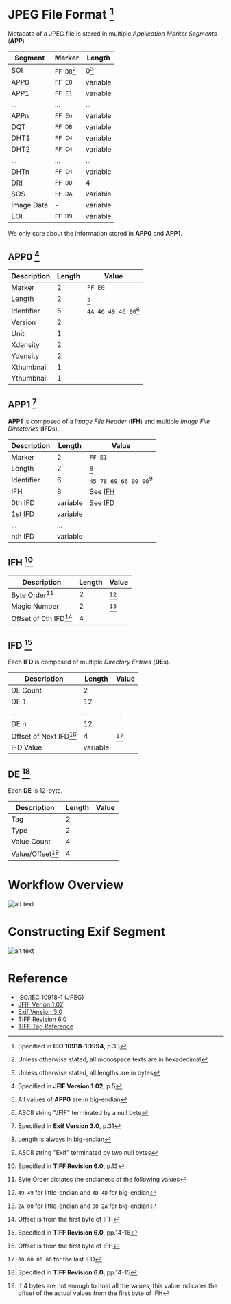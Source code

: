 # JPEG File Format [^1.1]
Metadata of a JPEG file is stored in multiple *Application Marker Segments* (**APP**).

| Segment    | Marker        | Length   |
| ---------- | ------------- | -------- |
| SOI        | `FF D8`[^1.2] | 0[^1.3]  |
| APP0       | `FF E0`       | variable |
| APP1       | `FF E1`       | variable |
| ...        | ...           | ...      |
| APPn       | `FF En`       | variable |
| DQT        | `FF DB`       | variable |
| DHT1       | `FF C4`       | variable |
| DHT2       | `FF C4`       | variable |
| ...        | ...           | ...      |
| DHTn       | `FF C4`       | variable |
| DRI        | `FF DD`       | 4        |
| SOS        | `FF DA`       | variable |
| Image Data | -             | variable |
| EOI        | `FF D9`       | variable |

[^1.1]: Specified in **ISO 10918-1:1994**, p.33
[^1.2]: Unless otherwise stated, all monospace texts are in hexadecimal
[^1.3]: Unless otherwise stated, all lengths are in bytes

We only care about the information stored in **APP0** and **APP1**.


## APP0 [^2.1]
| Description | Length   | Value                  |
| ----------- | -------- | ---------------------- |
| Marker      | 2        | `FF E0`                |
| Length      | 2        | [^2.2]                 |
| Identifier  | 5        | `4A 46 49 46 00`[^2.3] |
| Version     | 2        |                        |
| Unit        | 1        |                        |
| Xdensity    | 2        |                        |
| Ydensity    | 2        |                        |
| Xthumbnail  | 1        |                        |
| Ythumbnail  | 1        |                        |

[^2.1]: Specified in **JFIF Version 1.02**, p.5
[^2.2]: All values of **APP0** are in big-endian
[^2.3]: ASCII string "JFIF" terminated by a null byte


## APP1 [^3.1]
**APP1** is composed of a *Image File Header* (**IFH**) and multiple *Image File Directories* (**IFD**s).

| Description           | Length   | Value                     |
| --------------------- | -------- | ------------------------- |
| Marker                | 2        | `FF E1`                   |
| Length                | 2        | [^3.2]                    |
| Identifier            | 6        | `45 78 69 66 00 00`[^3.3] |
| IFH                   | 8        | See [IFH](#ifh)           |
| 0th IFD               | variable | See [IFD](#ifd)           |
| 1st IFD               | variable |                           |
| ...                   | ...      |                           |
| nth IFD               | variable |                           |

[^3.1]: Specified in **Exif Version 3.0**, p.31
[^3.2]: Length is always in big-endian
[^3.3]: ASCII string "Exif" terminated by two null bytes


## IFH [^4.1]
| Description             | Length   | Value   |
| ----------------------- | -------- | ------- |
| Byte Order[^4.2]        | 2        | [^4.3]  |
| Magic Number            | 2        | [^4.4]  |
| Offset of 0th IFD[^4.5] | 4        |         |

[^4.1]: Specified in **TIFF Revision 6.0**, p.13
[^4.2]: Byte Order dictates the endianess of the following values
[^4.3]: `49 49` for little-endian and `4D 4D` for big-endian
[^4.4]: `2A 00` for little-endian and `00 2A` for big-endian
[^4.5]: Offset is from the first byte of IFH


## IFD [^5.1]
Each **IFD** is composed of multiple *Directory Entries* (**DE**s).

| Description              | Length   | Value   |
| ------------------------ | -------- | ------- |
| DE Count                 | 2        |         |
| DE 1                     | 12       |         |
| ...                      | ...      | ...     |
| DE n                     | 12       |         |
| Offset of Next IFD[^5.2] | 4        | [^5.3]  |
| IFD Value                | variable |         |

[^5.1]: Specified in **TIFF Revision 6.0**, pp.14-16
[^5.2]: Offset is from the first byte of IFH
[^5.3]: `00 00 00 00` for the last IFD


## DE [^6.1]
Each **DE** is 12-byte.

| Description        | Length   | Value  |
| ------------------ | -------- | ------ |
| Tag                | 2        |        |
| Type               | 2        |        |
| Value Count        | 4        |        |
| Value/Offset[^6.2] | 4        |        |

[^6.1]: Specified in **TIFF Revision 6.0**, pp.14-15
[^6.2]: If 4 bytes are not enough to hold all the values, this value indicates the offset of the actual values from the first byte of IFH


# Workflow Overview
![alt text](/assets/flowchart.png)


# Constructing Exif Segment
![alt text](/assets/flowchart_exif.png)


# Reference
- ISO/IEC 10918-1 (JPEG)
- [JFIF Verion 1.02](/assets/JFIF_Version_1.02.pdf)
- [Exif Version 3.0](/assets/Exif_Version_3.0.pdf)
- [TIFF Revision 6.0](/assets/TIFF_Revision_6.0.pdf)
- [TIFF Tag Reference](https://www.awaresystems.be/imaging/tiff/tifftags.html)
